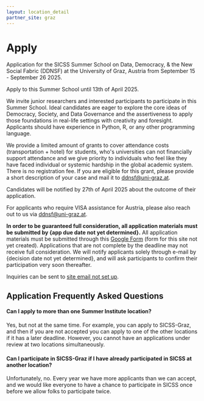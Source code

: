 ```yaml
---
layout: location_detail
partner_site: graz
---
```


[//]: # (Update the following info to match your location!)

# Apply
Application for the SICSS Summer School on Data, Democracy, & the New Social Fabric (DDNSF) at the University of Graz, Austria from September 15 - September 26 2025.

Apply to this Summer School until 13th of April 2025. 

We invite junior researchers and interested participants to participate in this Summer School. Ideal candidates are eager to explore the core ideas of Democracy, Society, and Data Governance and the assertiveness to apply those foundations in real-life settings with creativity and foresight. Applicants should have experience in Python, R, or any other programming language. 


We provide a limited amount of grants to cover attendance costs (transportation + hotel) for students, who's universities can not financially support attendance and we give priority to individuals who feel like they have faced individual or systemic hardship in the global academic system. There is no registration fee.
If you are eligible for this grant, please provide a short description of your case and mail it to ddnsf@uni-graz.at.

Candidates will be notified by 27th of April 2025 about the outcome of their application.

For applicants who require VISA assistance for Austria, please also reach out to us via ddnsf@uni-graz.at.

**In order to be guaranteed full consideration, all application materials must be submitted by {app due date not yet determined}.** All application materials must be submitted through this [Google Form](https://www.google.com) (form for this site not yet created). Applications that are not complete by the deadline may not receive full consideration. We will notify applicants solely through e-mail by {decision date not yet determined}, and will ask participants to confirm their participation very soon thereafter.

Inquiries can be sent to [site email not set up](email@goes.here).

## Application Frequently Asked Questions

#### Can I apply to more than one Summer Institute location?

Yes, but not at the same time. For example, you can apply to SICSS-Graz, and then if you are not accepted you can apply to one of the other locations if it has a later deadline. However, you cannot have an applications under review at two locations simultaneously.

#### Can I participate in SICSS-Graz if I have already participated in SICSS at another location?

Unfortunately, no. Every year we have more applicants than we can accept, and we would like everyone to have a chance to participate in SICSS once before we allow folks to participate twice.
